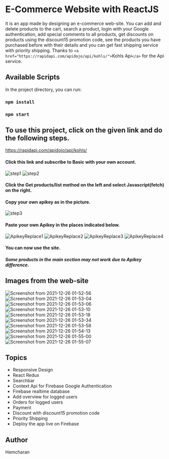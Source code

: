 # E-Commerce Website with ReactJS

It is an app made by designing an e-commerce web-site. You can add and delete products to the cart, search a product, login with your Google authentication, add special comments to all products, get discounts on products using the discount15 promotion code, see the products you have purchased before with their details and you can get fast shipping service with priority shipping. Thanks to `<a href="https://rapidapi.com/apidojo/api/kohls/">`Kohls Api`</a>` for the Api service.

## Available Scripts

In the project directory, you can run:

### `npm install`

### `npm start`

## To use this project, click on the given link and do the following steps.

https://rapidapi.com/apidojo/api/kohls/

#### Click this link and subscribe to Basic with your own account.

![step1](https://user-images.githubusercontent.com/86437425/147394771-54ca027a-5c0b-4beb-bc33-e573194127d7.png)
![step2](https://user-images.githubusercontent.com/86437425/147394772-c9a51580-7854-47b8-898c-856e9a705425.png)

#### Click the Get products/list method on the left and select Javascript(fetch) on the right.

#### Copy your own apikey as in the picture.

![step3](https://user-images.githubusercontent.com/86437425/147395216-ebc14e4b-e3d7-4dac-82a4-a73e3cbb91fd.png)

#### Paste your own Apikey in the places indicated below.

![ApikeyReplace1](https://user-images.githubusercontent.com/86437425/147405355-c3d537ab-6c1c-41a0-b955-f4477b684773.png)
![ApikeyReplace2](https://user-images.githubusercontent.com/86437425/147405376-0ad45a84-1e44-4004-925e-e0734b95c96a.png)
![ApikeyReplace3](https://user-images.githubusercontent.com/86437425/147405380-11133e71-ef6f-400a-a3bf-a3a47642bc9b.png)
![ApikeyReplace4](https://user-images.githubusercontent.com/86437425/147405383-72541152-ba81-4197-98c3-a347677a63d5.png)

#### You can now use the site.

##### Some products in the main section may not work due to Apikey difference.

## Images from the web-site

![Screenshot from 2021-12-26 01-52-56](https://user-images.githubusercontent.com/86437425/147395031-8f0e38dd-9801-47ac-8f95-0a2592b7a1b4.png)
![Screenshot from 2021-12-26 01-53-04](https://user-images.githubusercontent.com/86437425/147395034-ee70e530-b670-4b2d-9aa6-02e3887da859.png)
![Screenshot from 2021-12-26 01-53-06](https://user-images.githubusercontent.com/86437425/147395038-471cb410-7ec6-4c7b-addc-e010f9d00388.png)
![Screenshot from 2021-12-26 01-53-10](https://user-images.githubusercontent.com/86437425/147395040-d91551ea-198a-4313-818a-8bd9f4e3b0af.png)
![Screenshot from 2021-12-26 01-53-18](https://user-images.githubusercontent.com/86437425/147395041-40123c23-4036-4e03-a912-8a1edd58514c.png)
![Screenshot from 2021-12-26 01-53-34](https://user-images.githubusercontent.com/86437425/147395043-73067e00-548b-4a26-9c5f-d4a38c1a32bc.png)
![Screenshot from 2021-12-26 01-53-58](https://user-images.githubusercontent.com/86437425/147395044-903aa787-70ab-4b3f-91e3-50e9b1e5a6ac.png)
![Screenshot from 2021-12-26 01-54-13](https://user-images.githubusercontent.com/86437425/147395045-29bcc7ae-b0f4-41bb-98d2-0f5bfeac913c.png)
![Screenshot from 2021-12-26 01-55-00](https://user-images.githubusercontent.com/86437425/147395047-35fb0653-c50b-4c80-81dc-0dbdbee4a925.png)
![Screenshot from 2021-12-26 01-55-07](https://user-images.githubusercontent.com/86437425/147395048-4c5dd243-8385-454a-a976-8d6c3b0e338c.png)

## Topics

+ Responsive Design
+ React Redux
+ Searchbar
+ Context Api for Firebase Google Authentication
+ Firebase realtime database
+ Add overview for logged users
+ Orders for logged users
+ Payment
+ Discount with discount15 promotion code
+ Priority Shipping
+ Deploy the app live on Firebase

## Author

Hemcharan
